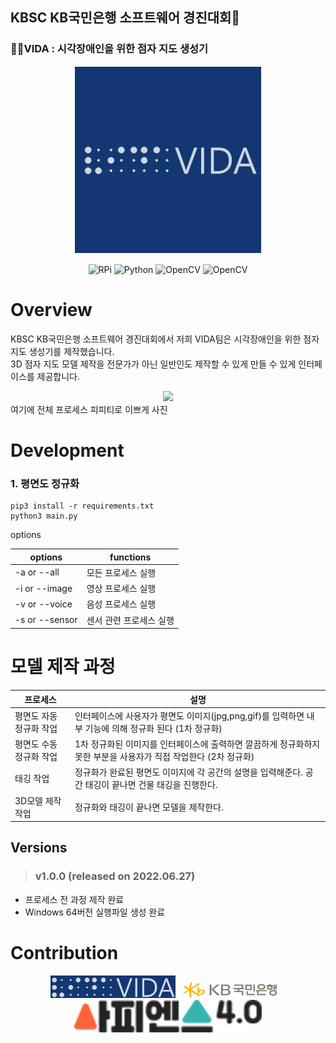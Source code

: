 ## KBSC KB국민은행 소프트웨어 경진대회🎉
### 👩‍🦯VIDA : 시각장애인을 위한 점자 지도 생성기


<div align="center"><img src="./asset/logo.png" width="300">
</div>

<div align="center">
  
![RPi](https://img.shields.io/badge/Raspberry%20Pi-4B-brightgreen)
![Python](https://img.shields.io/badge/Python-3.7.4-blue)
![OpenCV](https://img.shields.io/badge/OpenCV-4.1.2-orange)
![OpenCV](https://img.shields.io/badge/Blender-3.2.1-9cf)
</div>

# Overview

KBSC KB국민은행 소프트웨어 경진대회에서 저희 VIDA팀은 시각장애인을 위한 점자 지도 생성기를 제작했습니다.<br>
3D 점자 지도 모델 제작을 전문가가 아닌 일반인도 제작할 수 있게 만들 수 있게 인터페이스를 제공합니다.


<div align="center"><img src="./images/109info.png" width=600 ></div>
여기에  전체 프로세스 피피티로 이쁘게 사진

# Development
### 1. 평면도 정규화


```
pip3 install -r requirements.txt
python3 main.py
```

options

| options | functions |
|----------|----------|
| -a or --all | 모든 프로세스 실행 |
| -i or --image | 영상 프로세스 실행 |
| -v or --voice | 음성 프로세스 실행 |
| -s or --sensor | 센서 관련 프로세스 실행 | 


# 모델 제작 과정
| 프로세스 | 설명 | 
| ------ | ------ | 
| 평면도 자동 정규화 작업 | 인터페이스에 사용자가 평면도 이미지(jpg,png,gif)를 입력하면 내부 기능에 의해 정규화 된다 (1차 정규화) |
| 평면도 수동 정규화 작업 | 1차 정규화된 이미지를 인터페이스에 출력하면 깔끔하게 정규화하지 못한 부분을 사용자가 직접 작업한다 (2차 정규화) |
| 태깅 작업 | 정규화가 완료된 평면도 이미지에 각 공간의 설명을 입력해준다. 공간 태깅이 끝나면 건물 태깅을 진행한다. |
| 3D모델 제작 작업 | 정규화와 태깅이 끝나면 모델을 제작한다. |


## Versions

> ### v1.0.0 (released on 2022.06.27)
- 프로세스 전 과정 제작 완료
- Windows 64버전 실행파일 생성 완료

# Contribution
<div align="center"><img src="./asset/logoV2.png" width="200">&nbsp;&nbsp;&nbsp;<img src="./asset/logo_kbbank.png" width="150">&emsp;<img src="./asset/logo_sapiens.png " width="300">
</div>

